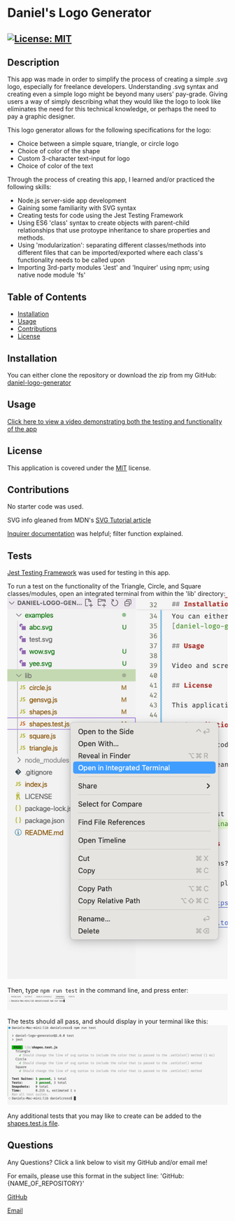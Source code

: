 # Daniel's Logo Generator

## [![License: MIT](https://img.shields.io/badge/License-MIT-yellow.svg)](https://opensource.org/licenses/MIT)

## Description

This app was made in order to simplify the process of creating a simple .svg logo, especially for freelance developers. Understanding .svg syntax and creating even a simple logo might be beyond many users' pay-grade. Giving users a way of simply describing what they would like the logo to look like eliminates the need for this technical knowledge, or perhaps the need to pay a graphic designer.

This logo generator allows for the following specifications for the logo:

- Choice between a simple square, triangle, or circle logo
- Choice of color of the shape
- Custom 3-character text-input for logo
- Choice of color of the text

Through the process of creating this app, I learned and/or practiced the following skills:

- Node.js server-side app development
- Gaining some familiarity with SVG syntax
- Creating tests for code using the Jest Testing Framework
- Using ES6 'class' syntax to create objects with parent-child relationships that use protoype inheritance to share properties and methods.
- Using 'modularization': separating different classes/methods into different files that can be imported/exported where each class's functionality needs to be called upon
- Importing 3rd-party modules 'Jest' and 'Inquirer' using npm; using native node module 'fs'

## Table of Contents

- [Installation](#installation)
- [Usage](#usage)
- [Contributions](#contributions)
- [License](#license)

## Installation

You can either clone the repository or download the zip from my GitHub:
[daniel-logo-generator](https://github.com/danrcross/daniel-logo-generator)

## Usage

[Click here to view a video demonstrating both the testing and functionality of the app](https://drive.google.com/file/d/1c7nf8CbDnebphhVbBg6h88qewtGdJJFc/view?usp=sharing)

## License

This application is covered under the [MIT](https://opensource.org/licenses/MIT) license.

## Contributions

No starter code was used.

SVG info gleaned from MDN's [SVG Tutorial article](https://developer.mozilla.org/en-US/docs/Web/SVG/Tutorial)

[Inquirer documentation](https://www.npmjs.com/package/inquirer) was helpful; filter function explained.

## Tests

[Jest Testing Framework](https://jestjs.io/) was used for testing in this app.

To run a test on the functionality of the Triangle, Circle, and Square classes/modules, open an integrated terminal from within the 'lib' directory:
![Open Terminal](screenshots/open-term.png)

Then, type `npm run test` in the command line, and press enter:
![npm run test](screenshots/npm-run.png)

The tests should all pass, and should display in your terminal like this:
![Test Complete](screenshots/test-complete.png)

Any additional tests that you may like to create can be added to the [shapes.test.js file](lib/shapes.test.js).

## Questions

Any Questions? Click a link below to visit my GitHub and/or email me!

For emails, please use this format in the subject line: 'GitHub: {NAME_OF_REPOSITORY}'

[GitHub](https://github.com/danrcross)

[Email](mailto:danrcross@gmail.com)
